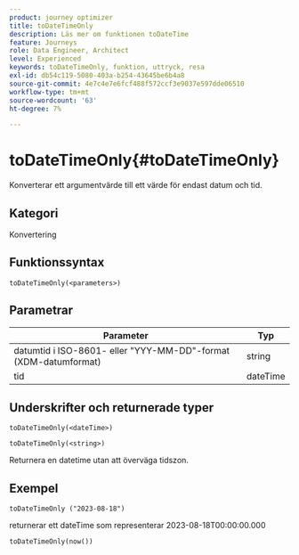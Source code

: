 ```yaml
---
product: journey optimizer
title: toDateTimeOnly
description: Läs mer om funktionen toDateTime
feature: Journeys
role: Data Engineer, Architect
level: Experienced
keywords: toDateTimeOnly, funktion, uttryck, resa
exl-id: db54c119-5080-403a-b254-43645be6b4a8
source-git-commit: 4e7c4e7e6fcf488f572ccf3e9037e597dde06510
workflow-type: tm+mt
source-wordcount: '63'
ht-degree: 7%

---
```


# toDateTimeOnly{#toDateTimeOnly}

Konverterar ett argumentvärde till ett värde för endast datum och tid.

## Kategori

Konvertering

## Funktionssyntax

`toDateTimeOnly(<parameters>)`

## Parametrar

| Parameter | Typ |
|-----------|------------------|
| datumtid i ISO-8601- eller &quot;YYY-MM-DD&quot;-format (XDM-datumformat) | string |
| tid | dateTime |

## Underskrifter och returnerade typer

`toDateTimeOnly(<dateTime>)`

`toDateTimeOnly(<string>)`
<!--`toDateTimeOnly(<integer>,<integer>,<integer>)`
`toDateTimeOnly(<integer>,<integer>,<integer>,<integer>,<integer>,<integer>)`-->

Returnera en datetime utan att överväga tidszon.

## Exempel

`toDateTimeOnly ("2023-08-18")`

returnerar ett dateTime som representerar 2023-08-18T00:00:00.000

`toDateTimeOnly(now())`

<!--`toDateTimeOnly(2016,8,18,23,17,59)`

Returns 2016-08-18T23:17:59.000.

`toDateTimeOnly(2016,8,18)`

Returns 2016-08-18T00:00:00.000.-->
